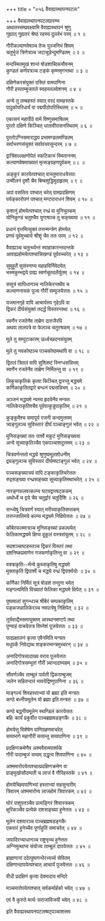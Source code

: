 +++
title = "०५६ वैवाह्यस्थापनपटलः"

+++
वैवाह्यस्थापनपटलप्रारम्भः    
अथातस्सम्प्रवक्ष्यामि वैवाह्यस्थापनं श्रुणु  
गुह्यात् गुह्यतरं श्रेष्ठं रहस्यं दुर्ल्लभं परम् ॥ १ ॥


गौरीकल्याणवेषञ्च तेजः पुञ्जनिभं शिवम्  
चतुर्भुजं त्रिणेत्रञ्च जटाचूडेन्दुमण्डितम् ॥ २ ॥


मन्दस्मितमुखं शान्तं षोडशाब्दिकयौवनम्  
कुण्डलं कर्णपत्रञ्च टङ्कं कृष्णमृगन्तथा ॥ ३ ॥



दक्षिणेकरसंयुक्तं ग्रसितं वामपाणिना  
गौरी हस्ताम्बुजतले स्वहस्तलवेशनम् ॥ ४ ॥


अन्ये तु लम्बहस्तं स्यात् वरदं वामहस्तके  
पादुकोपरिधार्यं वा पद्मपीठोपरिस्थितम् ॥ ५ ॥


एकासनं महापीठे वामे विष्णुसमाश्रितम्  
पुरतो दक्षिणे किञ्चित् धातावीरासनस्थितम् ॥ ६ ॥


पुरतोऽग्निसमाराद्ध्य प्रभामण्डलमण्डितम्  
सर्वाभरणसंयुक्तं सर्वावयवसुन्दरम् ॥ ७ ॥


द्वात्रिंशल्लक्षणोपेतं स्फटिकाभं स्मिताननम्  
कल्याणवेषमाख्यातं मृत्सङ्ग्रहणपूर्वकम् ॥ ८ ॥


अङ्कुरं कारयेत्पश्चात् वास्तुमाराधयेत्ततः  
उन्मीलनं दृशौ चैव बिम्बशुद्धिमुदाहृतम् ॥ ९ ॥


अपां वसतितः पश्चात् चरेत् ग्रामप्रदक्षिणम्  
पर्यङ्कारोपणं पश्चात् मण्टपाराधनं शिवम् ॥ १० ॥


कृशानुं होमयेत्पश्चात् रन्ध्रं वा मुनिभूतकम्  
योनिकुण्डं चतुश्चैव युगाश्रञ्च तु सङ्ख्यया ॥ ११ ॥


प्रधानं वृत्तमित्युक्तं तत्तन्मन्त्रेण होमयेत्  
प्रणवं पूर्वमुच्चार्य श्रीशॄं चैव ततः परम् ॥ १२ ॥


वैवाह्यञ्च चतुर्त्थ्यन्तं स्वाहाकारन्तदन्तके  
आवाह्यहोमयेत्पश्चात्त्रिखण्डं पूर्ववच्चरेत् ॥ १३ ॥


सुमुहूर्ते सुसंस्नाप्य महाहविर्निवेदयेत्  
भस्मकुम्भद्वये ग्राह्य स्वर्णचूतदलैर्युतम् ॥ १४ ॥


ससूत्रं सापिधानञ्च नालिकेरन्तथैव च  
कल्याणनायकं पूज्य गौरीं सम्पूजयेत्ततः ॥ १५ ॥


यजमानगृहे वापि आचार्यस्य गृहेऽपि वा  
द्विकरं दीर्घसंयुक्तं तदर्द्धं विस्तरन्तथा ॥ १६ ॥


स्वर्णेन रजतेनैव ताम्रेण दारुजैरपि  
अथवा तालपत्रे वा फेलञ्च चतुरश्रकम् ॥ १७ ॥


मूले तु सम्पुटाकारम् ऊर्ध्वच्छदनसंयुतम्  

मूले तु नवकोष्ठञ्च पञ्चकोष्ठमथापि वा ॥ १८ ॥


द्वितलं त्रितलं वापि सुश्लिष्टं स्निग्धसन्निभम्  
स्वर्णेन रजतेनैव ताम्रेण निर्मितन्तु वा ॥ १९ ॥


लिकुचाकृतिकं कृत्वा किञ्चित् द्वारन्तु मद्ध्यमे  
कर्णिकाकृतितद्वारे बन्धनं पद्मसन्निभम् ॥ २० ॥


अञ्जनं मद्ध्यमे न्यस्य हृदयेनैव मन्त्रतः  
नालिकेराकृतिश्चैव पूर्ववत्कुडुपाकृतिम् ॥ २१ ॥


कुङ्कुमैश्च समापूर्य रजनी कन्दमुत्तमम्  
त्र्यङ्गुलञ्च सुविस्तारं दीर्घं पञ्चाङ्गुलं भवेत् ॥ २२ ॥


मुनिसङ्ख्यां ततः पार्श्वे मकुटं मुनिसङ्ख्यया  
अन्ये सूच्याकृतिञ्चैव एकपञ्चाशदुत्तमम् ॥ २३ ॥


चित्रवर्णन्ततो मद्ध्ये श्रुणुष्वमूलशोधनीम्  
द्व्यङ्गुलञ्च सुविस्तारं दीर्घमष्टाङ्गुलं भवेत् ॥ २४ ॥


पञ्चसङ्ख्यात्रयं वापि टङ्काकृतिचरेत्ततः  
रुद्रसङ्ख्या रन्ध्रसङ्ख्या सूच्याकृतिमथाचरेत् ॥ २५ ॥


नारङ्गफलवत्कल्प्य घटवद्वारषट्ककम्  
अथोर्ध्वे च द्वये चैव चतुर्द्वारं चतुर्दिशि ॥ २६ ॥


सन्ध्येषु चित्रवर्णं स्यात् मरीच्याकृतिसप्तकम्  
तत्तज्जातिमये कल्प्य मद्ध्यमे निक्षिपेत्ततः ॥ २७ ॥


कौबेरफलमात्रञ्च मुनिसङ्ख्यां प्रकल्पयेत्  
फेलिकामद्ध्यमे क्षिप्य दूकूलं वस्त्रसंयुतम् ॥ २८ ॥


सदशञ्चाष्टहस्तञ्च द्विकरं विस्तरं तथा  
दशनिष्कप्रमाणेन गजकर्णाकृतिन्तु वा ॥ २९ ॥


वक्त्राकृति--र्मन्ये कुब्जाकृतिषु मद्ध्यमे  
मुक्ताकृतिं द्विपार्श्वे च मद्ध्ये रन्ध्रं द्विपार्श्वयोः ॥ ३० ॥


कर्णिका निर्मितं सूत्रं षोडशं तन्तुना भवेत्  
मङ्गल्यमिति विख्यातं फेलिका मद्ध्यमे क्षिपेत् ॥ ३१ ॥


पुष्पमालां सुगन्धञ्च श्रीबेरं चम्पकाकृतिम्  
पङ्कजन्नालिकेरञ्च नवपात्रेषु निक्षिपेत् ॥ ३२ ॥



तूर्यवाद्यैस्समायुक्तम् आस्थानमण्टपे तथा  
पुण्याहं वाचयेत्तत्र विघ्नेशं पूजयेत्ततः ॥ ३३ ॥


पादप्रक्षालनं कृत्वा एवैनमिति मन्त्रतः  
मधुपर्कं निवेद्याथ शङ्करम्मन्त्रमुच्चरन् ॥ ३४ ॥


अनादिगोत्रसादाख्य वराय पूजयेत्ततः  
अनादिगोत्रसम्भूतां गौरीं न्न्यान्ददाम्यहम् ॥ ३५ ॥


सौवर्णञ्चैव ताम्बूलं पार्वती द्विकराम्बुजम्  
जलेन सहितन्दत्तं भावयेद्विष्णुपाणिना ॥ ३६ ॥


माङ्गल्यं शिवहस्ताभ्यां यो ब्रह्मा इति मन्त्रतः  
कण्ठे बध्नीयमूलेन यो ब्रह्मा इति मन्त्रतः ॥ ३७ ॥


कण्ठे बद्ध्नीयमूलेन स्थण्डिलं कारयेत्ततः  
बहिः कार्यं प्रकुर्वीत पञ्चब्रह्मषडङ्गकैः ॥ ३८ ॥


होमयेत्तु विशेषेण पाणिग्रहणमाचरेत्  
सव्यभागे महागौरीं सव्यन्तु सव्यपाणिना ॥ ३९ ॥


प्रदक्षिणक्रमेणैव अश्मवैवामपार्श्वके  
गौरी पादाम्बुजं सव्यम् उद्धृत्य शिवपाणिना ॥ ४० ॥


अश्ममारोपयेत्पश्चात्प्रदक्षिणक्रमेण वा  
प्राङ्मुखोसौदम्पती च लाजं वै गौरिहस्तके ॥ ४१ ॥


होमयेच्छिवपाणिभ्यां हस्ताभ्यां सहसुन्दरीम्  
त्रिवारम् अश्ममारोप्य लाजहोमं त्रिवारकम् ॥ ४२ ॥


घोरं पाशुपतञ्चैव प्रत्यङ्गिरं शिवास्त्रकम्  
क्षुरिकञ्चैव प्रत्येकं दशसङ्ख्या हुनेत्ततः ॥ ४३ ॥


मूलेन दशवारञ्च पञ्चब्रह्मषडङ्गकैः  
एकवारं हुनेच्चैव पूर्णाहुतिं समाचरेत् ॥ ४४ ॥


जयादिरभ्याधानञ्च राष्ट्रभृच्च हुनेत्ततः  
अग्निमुत्थाप्य संयोज्य ताम्बूलं दापयेत्ततः ॥ ४५ ॥


ब्राह्मणानां ददेत्पुष्पगन्धैरभ्यर्च्य सेवितम्  
दक्षिणान्दापयेत्पश्चात् आचार्यं पूजयेत्ततः ॥ ४६ ॥


वीधी प्रदक्षिणं कृत्वा देवमादाय मन्दिरे  

मञ्चमारोपयेत्पश्चात् सर्वकर्मार्हको भवेत् ॥ ४७ ॥


एवं वै कुरुते मर्त्यः सराजाविजयी भवेत् ॥ ४८ ॥


इति वैवाह्यस्थापनपटलष्षट्पञ्चाशत्तमः  
